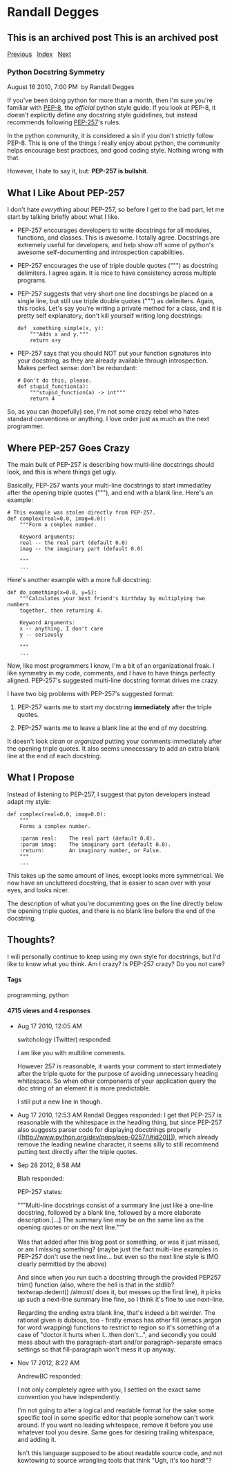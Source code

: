 # Randall Degges

## This is an archived post This is an archived post

[Previous][]   [Index][]   [Next][]

### Python Docstring Symmetry

August 16 2010, 7:00 PM  by Randall Degges

If you've been doing python for more than a month, then I'm sure you're familiar
with [PEP-8][], the *official* python style guide. If you look at PEP-8, it
doesn't explicitly define any docstring style guidelines, but instead recommends
following [PEP-257][]'s rules.

In the python community, it is considered a sin if you don't strictly follow
PEP-8. This is one of the things I really enjoy about python, the community
helps encourage best practices, and good coding style. Nothing wrong with that.

However, I hate to say it, but: **PEP-257 is bullshit**.

## What I Like About PEP-257

I don't hate *everything* about PEP-257, so before I get to the bad part, let me
start by talking briefly about what I like.

-   PEP-257 encourages developers to write docstrings for all modules,
    functions, and classes. This is awesome. I totally agree. Docstrings are
    extremely useful for developers, and help show off some of python's awesome
    self-documenting and introspection capabilities.

-   PEP-257 encourages the use of triple double quotes (""") as docstring
    delimiters. I agree again. It is nice to have consistency across multiple
    programs.

-   PEP-257 suggests that very short one line docstrings be placed on a single
    line, but still use triple double quotes (""") as delimiters. Again, this
    rocks. Let's say you're writing a private method for a class, and it is
    pretty self explanatory, don't kill yourself writing long docstrings:

        def _something_simple(x, y):
            """Adds x and y."""
            return x+y

-   PEP-257 says that you should NOT put your function signatures into your
    docstring, as they are already available through introspection. Makes
    perfect sense: don't be redundant:

        # Don't do this, please.
        def stupid_function(a):
            """stupid_function(a) -> int"""
            return 4

So, as you can (hopefully) see, I'm not some crazy rebel who hates standard
conventions or anything. I love order just as much as the next programmer.

## Where PEP-257 Goes Crazy

The main bulk of PEP-257 is describing how multi-line docstrings should look,
and this is where things get ugly.

Basically, PEP-257 wants your multi-line docstrings to start immediatley after
the opening triple quotes ("""), and end with a blank line. Here's an example:

    # This example was stolen directly from PEP-257.
    def complex(real=0.0, imag=0.0):
        """Form a complex number.

        Keyword arguments:
        real -- the real part (default 0.0)
        imag -- the imaginary part (default 0.0)

        """
        ...

Here's another example with a more full docstring:

    def do_something(x=0.0, y=5):
        """Calculates your best friend's birthday by multiplying two numbers
        together, then returning 4.

        Keyword Arguments:
        x -- anything, I don't care
        y -- seriously

        """
        ...

Now, like most programmers I know, I'm a bit of an organizational freak. I like
symmetry in my code, comments, and I have to have things perfectly aligned.
PEP-257's suggested multi-line docstring format drives me crazy.

I have two big problems with PEP-257's suggested format:

1.  PEP-257 wants me to start my docstring **immediately** after the triple
    quotes.

2.  PEP-257 wants me to leave a blank line at the end of my docstring.

It doesn't look *clean* or *organized* putting your comments immediately after
the opening triple quotes. It also seems unnecessary to add an extra blank line
at the end of each docstring.

## What I Propose

Instead of listening to PEP-257, I suggest that pyton developers instead adapt
my style:

    def complex(real=0.0, imag=0.0):
        """
        Forms a complex number.

        :param real:    The real part (default 0.0).
        :param imag:    The imaginary part (default 0.0).
        :return:        An imaginary number, or False.
        """
        ...

This takes up the same amount of lines, except looks more symmetrical. We now
have an uncluttered docstring, that is easier to scan over with your eyes, and
looks nicer.

The description of what you're documenting goes on the line directly below the
opening triple quotes, and there is no blank line before the end of the
docstring.

## Thoughts?

I will personally continue to keep using my own style for docstrings, but I'd
like to know what you think. Am I crazy? Is PEP-257 crazy? Do you not care?

#### Tags

programming, python

#### 4715 views and 4 responses

-   Aug 17 2010, 12:05 AM

    switchology (Twitter) responded:

    I am like you with multiline comments.

    However 257 is reasonable, it wants your comment to start immediately after
    the triple quote for the purpose of avoiding unnecessary heading whitespace.
    So when other components of your application query the doc string of an
    element it is more predictable.

    I still put a new line in though.

-   Aug 17 2010, 12:53 AM
    Randall Degges responded:
    I get that PEP-257 is reasonable with the whitespace in the heading thing,
    but since PEP-257 also suggests parser code for displaying docstrings
    properly ([http://www.python.org/dev/peps/pep-0257/\#id20][]), which already
    remove the leading newline character, it seems silly to still recommend
    putting text directly after the triple quotes.
-   Sep 28 2012, 8:58 AM

    Blah responded:

    PEP-257 states:

    """Multi-line docstrings consist of a summary line just like a one-line
    docstring, followed by a blank line, followed by a more elaborate
    description.[...] The summary line may be on the same line as the opening
    quotes or on the next line."""\
     \
    Was that added after this blog post or something, or was it just missed, or
    am I missing something? (maybe just the fact multi-line examples in PEP-257
    don't use the next line... but even so the next line style is IMO clearly
    permitted by the above)

    And since when you run such a docstring through the provided PEP257 trim()
    function (also, where the hell is that in the stdlib? textwrap.dedent()
    /almost/ does it, but messes up the first line), it picks up such a
    next-line summary line fine, so I think it's fine to use next-line.

    Regarding the ending extra blank line, that's indeed a bit weirder. The
    rational given is dubious, too - firstly emacs has other fill (emacs jargon
    for word wrapping) functions to restrict to region so it's something of a
    case of "doctor it hurts when I...then don't...", and secondly you could
    mess about with the paragraph-start and/or paragraph-separate emacs settings
    so that fill-paragraph won't mess it up anyway.

-   Nov 17 2012, 8:22 AM

    AndrewBC responded:

    I not only completely agree with you, I settled on the exact same convention
    you have independently.

    I'm not going to alter a logical and readable format for the sake some
    specific tool in some specific editor that people somehow can't work around.
    If you want no leading whitespace, remove it before you use whatever tool
    you desire. Same goes for desiring trailing whitespace, and adding it.

    Isn't this language supposed to be about readable source code, and not
    kowtowing to source wrangling tools that think "Ugh, it's too hard!"?

  [Previous]: ../../../posts/2010/08/asterisk-expression-truthiness.html
  [Index]: ../../../index-6.html
  [Next]: ../../../posts/2010/08/how-to-streamline-asterisk.html
  [PEP-8]: http://www.python.org/dev/peps/pep-0008/
  [PEP-257]: http://www.python.org/dev/peps/pep-0257
  [http://www.python.org/dev/peps/pep-0257/\#id20]: http://www.python.org/dev/peps/pep-0257/#id20
